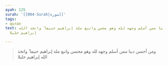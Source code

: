```yaml
---
ayah: 125
surah: '[[004-Surah|سورة]]'
tags:
- quran
text: ومن أحسن دينا ممن أسلم وجهه لله وهو محسن واتبع ملة إبراهيم حنيفا ۗ واتخذ الله
  إبراهيم خليلا

---
```

> ومن أحسن دينا ممن أسلم وجهه لله وهو محسن واتبع ملة إبراهيم حنيفا ۗ واتخذ الله إبراهيم خليلا
